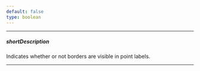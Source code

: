 ```yaml
---
default: false
type: boolean
---
```

---
##### shortDescription
Indicates whether or not borders are visible in point labels.

---
